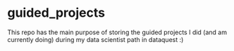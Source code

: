 # guided_projects
This repo has the main purpose of storing the guided projects I did (and am currently doing) during my data scientist path in dataquest :)
